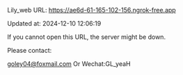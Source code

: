 Lily_web URL: https://ae6d-61-165-102-156.ngrok-free.app

Updated at: 2024-12-10 12:06:19

If you cannot open this URL, the server might be down.

Please contact: 

goley04@foxmail.com Or Wechat:GL_yeaH
